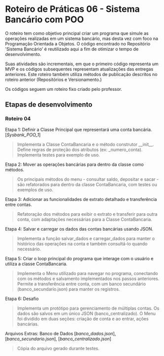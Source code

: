 # Roteiro de Práticas 06 - Sistema Bancário com POO

O roteiro tem como objetivo principal criar um programa que simule as operações realizadas em um sistema bancário, mas desta vez com foco na Programação Orientada a Objetos. O código encontrado no Repositório 'Sistema Bancário' é reutilizado aqui a fim de otimizar o tempo de desenvolvimento.

Suas atividades são incrementais, em que o primeiro código representa um MVP e os códigos subsequentes representam atualizações das entregas anteriores. Este roteiro também utiliza métodos de publicação descritos no roteiro anterior (Repositórios e Versionamento.)

Os códigos seguem um roteiro fixo criado pelo professor.
## Etapas de desenvolvimento

### Roteiro 04

Etapa 1: Definir a Classe Principal que representará uma conta bancária. [*Sysbank_POO_1*]

  >Implementa a Classe ContaBancaria e o método construtor \_\_init\_\_. Define regras de proteção dos atributos (ex: \_numero_conta). Implementa testes para exemplo de uso. 

Etapa 2: Mover as operações bancárias para dentro da classe como métodos.

  > Os principais métodos do menu - consultar saldo, depositar e sacar - são refatorados para dentro da classe ContaBancaria, com testes ou exemplos de uso.

Etapa 3: Adicionar as funcionalidades de extrato detalhado e transferência entre contas.

  > Refatoração dos métodos para exibir o extrato e transferir para outra conta, com adaptações necessárias para a Classe ContaBancaria.

Etapa 4: Salvar e carregar os dados das contas bancárias usando JSON.

> Implementa a função salvar_dados e carregar_dados para manter o histórico das operações na conta e também consultá-lo quando necessário.

Etapa 5: Criar o loop principal do programa que interage com o usuário e utiliza a classe ContaBancaria.

> Implementa o Menu utilizado para navegar no programa, conectando com os métodos e salvamento implementados nos passos anteriores. Permite a transferência entre conta, com um banco secundário (banco_secundario.json) para manter os registros.

Etapa 6: Desafio

> Implementa um protótipo para gerenciamento de múltiplas contas. Os dados são salvos em um único JSON (banco_centralizado). O Menu foi dividido em duas seções: criação de conta e ao entrar, ações bancárias.

Arquivos Extras: Banco de Dados [*banco_dados.json*], [*banco_secundario.json*], [*banco_centralizado.json*]
> Cópia do arquivo gerado durante testes.
